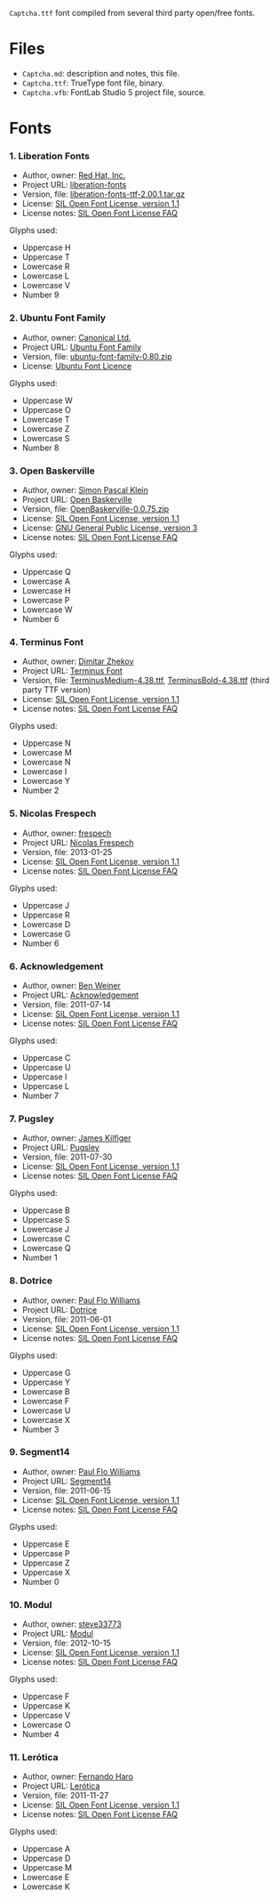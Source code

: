 `Captcha.ttf` font compiled from several third party open/free fonts.

# Files

* `Captcha.md`: description and notes, this file.
* `Captcha.ttf`: TrueType font file, binary.
* `Captcha.vfb`: FontLab Studio 5 project file, source.

# Fonts

### 1. Liberation Fonts

* Author, owner: [Red Hat, Inc.](http://www.redhat.com/)
* Project URL: [liberation-fonts](https://fedorahosted.org/liberation-fonts/)
* Version, file: [​liberation-fonts-ttf-2.00.1.tar.gz](https://fedorahosted.org/releases/l/i/liberation-fonts/liberation-fonts-ttf-2.00.1.tar.gz)
* License: [SIL Open Font License, version 1.1](http://scripts.sil.org/cms/scripts/page.php?site_id=nrsi&id=OFL)
* License notes: [SIL Open Font License FAQ](http://scripts.sil.org/cms/scripts/page.php?site_id=nrsi&id=OFL-FAQ_web)

Glyphs used:

* Uppercase H
* Uppercase T
* Lowercase R
* Lowercase L
* Lowercase V
* Number 9

### 2. Ubuntu Font Family

* Author, owner: [Canonical Ltd.](http://www.canonical.com/)
* Project URL: [Ubuntu Font Family](http://font.ubuntu.com/)
* Version, file: [ubuntu-font-family-0.80.zip](http://font.ubuntu.com/download/ubuntu-font-family-0.80.zip)
* License: [Ubuntu Font Licence](http://font.ubuntu.com/licence/)

Glyphs used:

* Uppercase W
* Uppercase O
* Lowercase T
* Lowercase Z
* Lowercase S
* Number 8

### 3. Open Baskerville

* Author, owner: [Simon Pascal Klein](https://github.com/klepas)
* Project URL: [Open Baskerville](http://klepas.org/openbaskerville/)
* Version, file: [OpenBaskerville-0.0.75.zip](http://cloud.github.com/downloads/klepas/open-baskerville/OpenBaskerville-0.0.75.zip)
* License: [SIL Open Font License, version 1.1](http://scripts.sil.org/cms/scripts/page.php?site_id=nrsi&id=OFL)
* License: [GNU General Public License, version 3](http://www.gnu.org/licenses/gpl-3.0.txt)
* License notes: [SIL Open Font License FAQ](http://scripts.sil.org/cms/scripts/page.php?site_id=nrsi&id=OFL-FAQ_web)

Glyphs used:

* Uppercase Q
* Lowercase A
* Lowercase H
* Lowercase P
* Lowercase W
* Number 6

### 4. Terminus Font

* Author, owner: [Dimitar Zhekov](dimitar.zhekov@gmail.com)
* Project URL: [Terminus Font](http://terminus-font.sourceforge.net/)
* Version, file: [TerminusMedium-4.38.ttf](http://files.ax86.net/terminus-ttf/4.38/TerminusMedium-4.38.ttf), [TerminusBold-4.38.ttf](http://files.ax86.net/terminus-ttf/4.38/TerminusBold-4.38.ttf) (third party TTF version)
* License: [SIL Open Font License, version 1.1](http://scripts.sil.org/cms/scripts/page.php?site_id=nrsi&id=OFL)
* License notes: [SIL Open Font License FAQ](http://scripts.sil.org/cms/scripts/page.php?site_id=nrsi&id=OFL-FAQ_web)

Glyphs used:

* Uppercase N
* Lowercase M
* Lowercase N
* Lowercase I
* Lowercase Y
* Number 2

### 5. Nicolas Frespech

* Author, owner: [frespech](http://openfontlibrary.org/en/member/frespech)
* Project URL: [Nicolas Frespech](http://openfontlibrary.org/en/font/nicolas-frespech)
* Version, file: 2013-01-25
* License: [SIL Open Font License, version 1.1](http://scripts.sil.org/cms/scripts/page.php?site_id=nrsi&id=OFL)
* License notes: [SIL Open Font License FAQ](http://scripts.sil.org/cms/scripts/page.php?site_id=nrsi&id=OFL-FAQ_web)

Glyphs used:

* Uppercase J
* Uppercase R
* Lowercase D
* Lowercase G
* Number 6

### 6. Acknowledgement

* Author, owner: [Ben Weiner](http://openfontlibrary.org/en/member/benweiner)
* Project URL: [Acknowledgement](http://openfontlibrary.org/en/font/acknowledgement)
* Version, file: 2011-07-14
* License: [SIL Open Font License, version 1.1](http://scripts.sil.org/cms/scripts/page.php?site_id=nrsi&id=OFL)
* License notes: [SIL Open Font License FAQ](http://scripts.sil.org/cms/scripts/page.php?site_id=nrsi&id=OFL-FAQ_web)

Glyphs used:

* Uppercase C
* Uppercase U
* Uppercase I
* Uppercase L
* Number 7

### 7. Pugsley

* Author, owner: [James Kilfiger](https://sites.google.com/site/jameskilfiger/)
* Project URL: [Pugsley](http://openfontlibrary.org/en/font/pugsley)
* Version, file: 2011-07-30
* License: [SIL Open Font License, version 1.1](http://scripts.sil.org/cms/scripts/page.php?site_id=nrsi&id=OFL)
* License notes: [SIL Open Font License FAQ](http://scripts.sil.org/cms/scripts/page.php?site_id=nrsi&id=OFL-FAQ_web)

Glyphs used:

* Uppercase B
* Uppercase S
* Lowercase J
* Lowercase C
* Lowercase Q
* Number 1

### 8. Dotrice

* Author, owner: [Paul Flo Williams](http://hisdeedsaredust.com)
* Project URL: [Dotrice](http://openfontlibrary.org/en/font/dotrice)
* Version, file: 2011-06-01
* License: [SIL Open Font License, version 1.1](http://scripts.sil.org/cms/scripts/page.php?site_id=nrsi&id=OFL)
* License notes: [SIL Open Font License FAQ](http://scripts.sil.org/cms/scripts/page.php?site_id=nrsi&id=OFL-FAQ_web)

Glyphs used:

* Uppercase G
* Uppercase Y
* Lowercase B
* Lowercase F
* Lowercase U
* Lowercase X
* Number 3

### 9. Segment14

* Author, owner: [Paul Flo Williams](http://hisdeedsaredust.com)
* Project URL: [Segment14](http://openfontlibrary.org/en/font/segment14)
* Version, file: 2011-06-15
* License: [SIL Open Font License, version 1.1](http://scripts.sil.org/cms/scripts/page.php?site_id=nrsi&id=OFL)
* License notes: [SIL Open Font License FAQ](http://scripts.sil.org/cms/scripts/page.php?site_id=nrsi&id=OFL-FAQ_web)

Glyphs used:

* Uppercase E
* Uppercase P
* Uppercase Z
* Uppercase X
* Number 0

### 10. Modul

* Author, owner: [steve33773](http://openfontlibrary.org/en/member/steve33773)
* Project URL: [Modul](http://openfontlibrary.org/en/font/modul)
* Version, file: 2012-10-15
* License: [SIL Open Font License, version 1.1](http://scripts.sil.org/cms/scripts/page.php?site_id=nrsi&id=OFL)
* License notes: [SIL Open Font License FAQ](http://scripts.sil.org/cms/scripts/page.php?site_id=nrsi&id=OFL-FAQ_web)

Glyphs used:

* Uppercase F
* Uppercase K
* Uppercase V
* Lowercase O
* Number 4

### 11. Lerótica

* Author, owner: [Fernando Haro](http://defharo.com/)
* Project URL: [Lerótica](http://openfontlibrary.org/en/font/lertica)
* Version, file: 2011-11-27
* License: [SIL Open Font License, version 1.1](http://scripts.sil.org/cms/scripts/page.php?site_id=nrsi&id=OFL)
* License notes: [SIL Open Font License FAQ](http://scripts.sil.org/cms/scripts/page.php?site_id=nrsi&id=OFL-FAQ_web)

Glyphs used:

* Uppercase A
* Uppercase D
* Uppercase M
* Lowercase E
* Lowercase K
